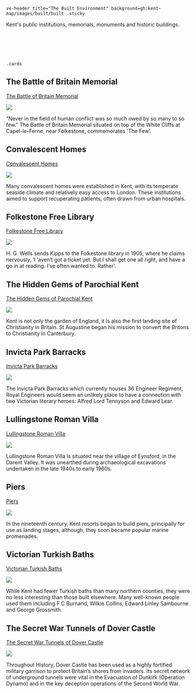`ve-header title="The Built Environment" background=gh:kent-map/images/built/built .sticky`

Kent's public institutions, memorials, monuments and historic buildings.

# &nbsp; 
`.cards`

## The Battle of Britain Memorial

[The Battle of Britain Memorial](/20c/20c-battle-of-britain-memorial)

![](https://raw.githubusercontent.com/kent-map/images/main/thumbnails/built_The_Battle_of_Britain_Memorial.jpg)

“Never in the field of human conflict was so much owed by so many to so few.” The Battle of Britain Memorial situated on top of the White Cliffs at Capel-le-Ferne, near Folkestone, commemorates 'The Few'.

## Convalescent Homes

[Convalescent Homes](/19c/19c-convalescent-homes)

![](https://raw.githubusercontent.com/kent-map/images/main/thumbnails/built_Convalescent_Homes.jpg)

Many convalescent homes were established in Kent, with its temperate seaside climate and relatively easy access to London. These institutions aimed to support recuperating patients, often drawn from urban hospitals.

## Folkestone Free Library

[Folkestone Free Library](/19c/19c-folkestone-free-library)

![](https://raw.githubusercontent.com/kent-map/images/main/thumbnails/built_Folkestone_Free_Library.jpg)

H. G. Wells sends Kipps to the Folkestone library in 1905, where he claims nervously, ‘I ‘aven’t got a ticket yet. But I shall get one all right, and have a go in at reading. I’ve often wanted to. Rather'.

## The Hidden Gems of Parochial Kent

[The Hidden Gems of Parochial Kent](/churches/overview)

![](https://raw.githubusercontent.com/kent-map/images/main/thumbnails/religion_The_Hidden_Gems_of_Parochial_Kent.jpg)

Kent is not only the garden of England, it is also the first landing site of Christianity in Britain. St Augustine began his mission to convert the Britons to Christianity in Canterbury.

## Invicta Park Barracks

[Invicta Park Barracks](/built/invicta-park-barracks)

![](https://raw.githubusercontent.com/kent-map/images/main/thumbnails/built_Invicta_Park_Barracks.jpg)

The Invicta Park Barracks which currently houses 36 Engineer Regiment, Royal Engineers would seem an unlikely place to have a connection with two Victorian literary heroes: Alfred Lord Tennyson and Edward Lear.

## Lullingstone Roman Villa

[Lullingstone Roman Villa](/built/lullingstone-roman-villa)

![](https://raw.githubusercontent.com/kent-map/images/main/thumbnails/built_Lullingstone_Roman_Villa.jpg)

Lullingstone Roman Villa is situated near the village of Eynsford, in the Darent Valley. It was unearthed during archaeological excavations undertaken in the late 1940s to early 1960s.

## Piers

[Piers](/built/piers)

![](https://raw.githubusercontent.com/kent-map/images/main/thumbnails/poetry_Impressions_from_a_bolt_hole.jpg)

In the nineteenth century, Kent resorts began to build piers, principally for use as landing stages, although, they soon became popular marine promenades.

## Victorian Turkish Baths

[Victorian Turkish Baths](/19c/19c-turkish-baths)

![](https://raw.githubusercontent.com/kent-map/images/main/thumbnails/built_Victorian_Turkish_Baths.jpg)

While Kent had fewer Turkish baths than many northern counties, they were no less interesting than those built elsewhere. Many well-known people used them including F C Burnand, Wilkie Collins, Edward Linley Sambourne and George Grossmith. 

## The Secret War Tunnels of Dover Castle

[The Secret War Tunnels of Dover Castle](/20c/20c-secret-tunnels)

![](https://raw.githubusercontent.com/kent-map/images/main/thumbnails/built_The_Secret_War_Tunnels_of_Dover_Castle.jpg)

Throughout History, Dover Castle has been used as a highly fortified military garrison to protect Britain’s shores from invaders. Its secret network of underground tunnels were vital in the Evacuation of Dunkirk (Operation Dynamo) and in the key deception operations of the Second World War.


